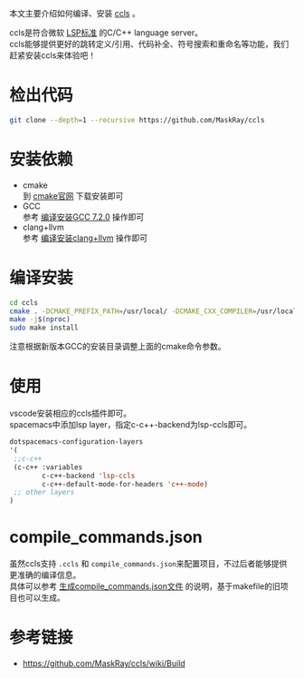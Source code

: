 
本文主要介绍如何编译、安装 [ccls](https://github.com/MaskRay/ccls) 。  
<!--more-->

ccls是符合微软 [LSP标准](https://microsoft.github.io/language-server-protocol/specification.html) 的C/C++ language server。  
ccls能够提供更好的跳转定义/引用、代码补全、符号搜索和重命名等功能，我们赶紧安装ccls来体验吧！  

# 检出代码
```sh
git clone --depth=1 --recursive https://github.com/MaskRay/ccls
```

# 安装依赖
- cmake  
  到 [cmake官网](https://cmake.org/download) 下载安装即可  
- GCC  
  参考 [编译安装GCC 7.2.0](/post/编译安装gcc7.2.0) 操作即可  
- clang+llvm  
  参考 [编译安装clang+llvm](/post/编译clang+llvm) 操作即可  

# 编译安装
```sh
cd ccls
cmake . -DCMAKE_PREFIX_PATH=/usr/local/ -DCMAKE_CXX_COMPILER=/usr/local/gcc-7.2.0/bin/g++ -DCMAKE_CXX_LINK_FLAGS="-Wl,-rpath,/usr/local/gcc-7.2.0/lib64 -L/usr/local/gcc-7.2.0/lib64"
make -j$(nproc)
sudo make install
```
注意根据新版本GCC的安装目录调整上面的cmake命令参数。  

# 使用
vscode安装相应的ccls插件即可。  
spacemacs中添加lsp layer，指定c-c++-backend为lsp-ccls即可。  
```lisp
dotspacemacs-configuration-layers
'(
 ;;c-c++
 (c-c++ :variables
        c-c++-backend 'lsp-ccls
        c-c++-default-mode-for-headers 'c++-mode)
 ;; other layers
)
```

# compile_commands.json
虽然ccls支持 `.ccls` 和 `compile_commands.json`来配置项目，不过后者能够提供更准确的编译信息。  
具体可以参考 [生成compile_commands.json文件](/post/生成compile_commands.json文件/) 的说明，基于makefile的旧项目也可以生成。  

# 参考链接
- https://github.com/MaskRay/ccls/wiki/Build
